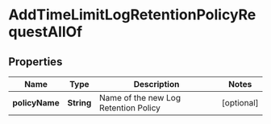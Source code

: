 

# AddTimeLimitLogRetentionPolicyRequestAllOf


## Properties

| Name | Type | Description | Notes |
|------------ | ------------- | ------------- | -------------|
|**policyName** | **String** | Name of the new Log Retention Policy |  [optional] |



